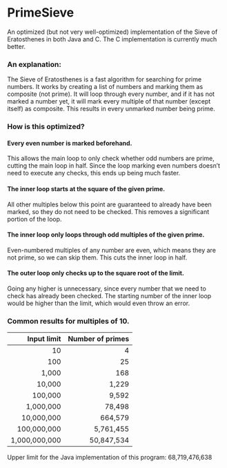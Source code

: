 # PrimeSieve

An optimized (but not very well-optimized) implementation of the Sieve of Eratosthenes in both Java and C. The C implementation is currently much better.

### An explanation:

The Sieve of Eratosthenes is a fast algorithm for searching for prime numbers. It works by creating a list of numbers and marking them as composite (not prime). It will loop through every number, and if it has not marked a number yet, it will mark every multiple of that number (except itself) as composite. This results in every unmarked number being prime.

### How is this optimized?

#### Every even number is marked beforehand.

This allows the main loop to only check whether odd numbers are prime, cutting the main loop in half. Since the loop marking even numbers doesn’t need to execute any checks, this ends up being much faster.

#### The inner loop starts at the square of the given prime.

All other multiples below this point are guaranteed to already have been marked, so they do not need to be checked. This removes a significant portion of the loop.

#### The inner loop only loops through odd multiples of the given prime.

Even-numbered multiples of any number are even, which means they are not prime, so we can skip them. This cuts the inner loop in half.

#### The outer loop only checks up to the square root of the limit.

Going any higher is unnecessary, since every number that we need to check has already been checked. The starting number of the inner loop would be higher than the limit, which would even throw an error.

### Common results for multiples of 10.

|   Input limit | Number of primes |
| ------------: | ---------------: |
|            10 |                4 |
|           100 |               25 |
|         1,000 |              168 |
|        10,000 |            1,229 |
|       100,000 |            9,592 |
|     1,000,000 |           78,498 |
|    10,000,000 |          664,579 |
|   100,000,000 |        5,761,455 |
| 1,000,000,000 |       50,847,534 |

Upper limit for the Java implementation of this program: 68,719,476,638

